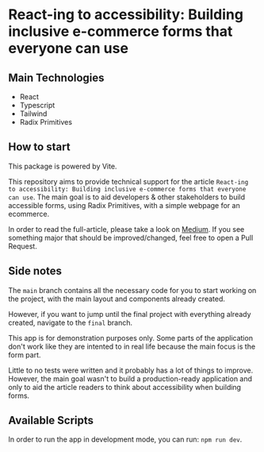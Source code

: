 # React-ing to accessibility: Building inclusive e-commerce forms that everyone can use

## Main Technologies
- React
- Typescript
- Tailwind
- Radix Primitives

## How to start

This package is powered by Vite.

This repository aims to provide technical support for the article `React-ing to accessibility: Building inclusive e-commerce forms that everyone can use`. 
The main goal is to aid developers & other stakeholders to build accessible forms, using Radix Primitives, with a simple webpage for an ecommerce.

In order to read the full-article, please take a look on [Medium](https://changeme).
If you see something major that should be improved/changed, feel free to open a Pull Request.

## Side notes

The `main` branch contains all the necessary code for you to start working on the project, with the main layout and components already created.

However, if you want to jump until the final project with everything already created, navigate to the `final` branch.

This app is for demonstration purposes only. Some parts of the application don't work like they are intented to in real life because the main focus is the form part.

Little to no tests were written and it probably has a lot of things to improve. 
However, the main goal wasn't to build a production-ready application and only to aid the article readers to think about accessibility when building forms.

## Available Scripts

In order to run the app in development mode, you can run: `npm run dev`.